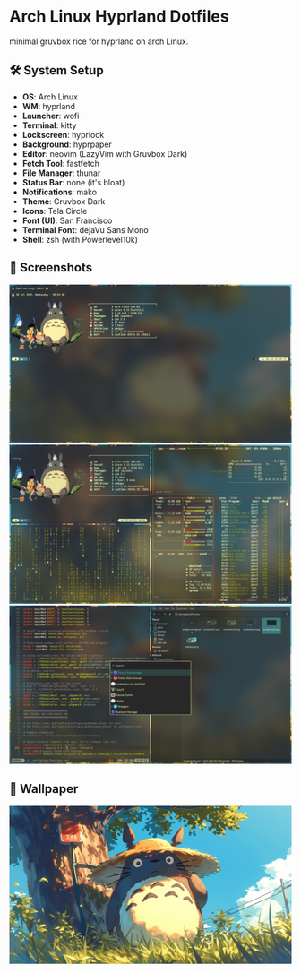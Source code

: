 # Arch Linux Hyprland Dotfiles

minimal gruvbox rice for hyprland on arch Linux.

## 🛠️ System Setup

- **OS**: Arch Linux
- **WM**: hyprland
- **Launcher**: wofi
- **Terminal**: kitty
- **Lockscreen**: hyprlock
- **Background**: hyprpaper
- **Editor**: neovim (LazyVim with Gruvbox Dark)
- **Fetch Tool**: fastfetch
- **File Manager**: thunar
- **Status Bar**: none (it's bloat)
- **Notifications**: mako
- **Theme**: Gruvbox Dark
- **Icons**: Tela Circle
- **Font (UI)**: San Francisco
- **Terminal Font**: dejaVu Sans Mono
- **Shell**: zsh (with Powerlevel10k)

## 📸 Screenshots

![screenshot1](screenshots/screenshot1.png)
![screenshot2](screenshots/screenshot2.png)
![screenshot4](screenshots/screenshot4.png)

## 🌄 Wallpaper

![wallpaper](wallpaper/wallpaper.png)
